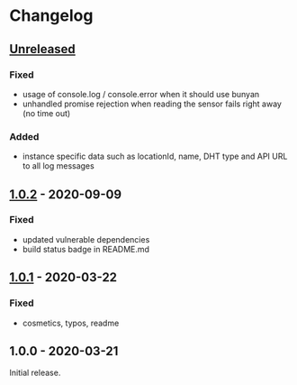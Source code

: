 # Changelog

## [Unreleased]
### Fixed
* usage of console.log / console.error when it should use bunyan
* unhandled promise rejection when reading the sensor fails right away (no time out)

### Added
* instance specific data such as locationId, name, DHT type and API URL to all log messages

## [1.0.2] - 2020-09-09
### Fixed
* updated vulnerable dependencies
* build status badge in README.md

## [1.0.1] - 2020-03-22
### Fixed
* cosmetics, typos, readme

## 1.0.0 - 2020-03-21
Initial release.

[Unreleased]: https://github.com/Rekhyt/damage-report-client-dht/compare/v1.0.2...HEAD
[1.0.2]: https://github.com/Rekhyt/damage-report-client-dht/compare/v1.0.1...v1.0.2
[1.0.1]: https://github.com/Rekhyt/damage-report-client-dht/compare/v1.0.0...v1.0.1
